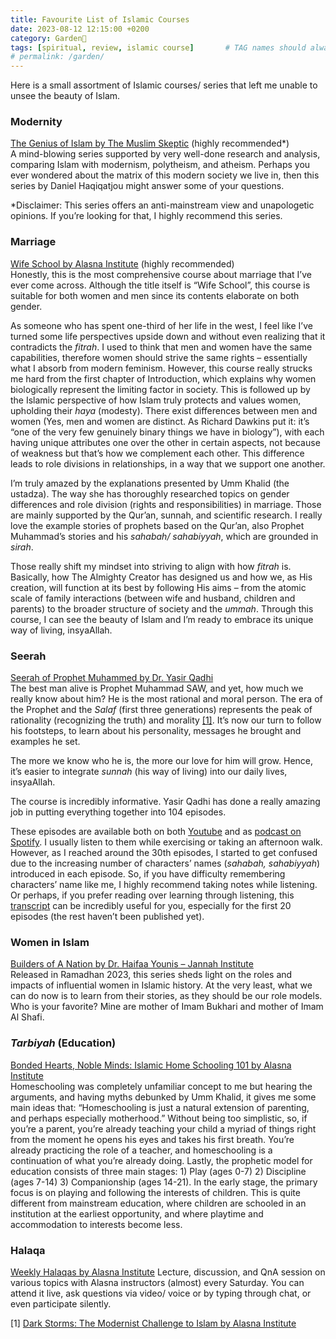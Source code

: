 ```yaml
---
title: Favourite List of Islamic Courses
date: 2023-08-12 12:15:00 +0200
category: Garden🌷
tags: [spiritual, review, islamic course]       # TAG names should always be lowercase
# permalink: /garden/
---
```


Here is a small assortment of Islamic courses/ series that left me unable to unsee the beauty of Islam.

### Modernity

[The Genius of Islam by The Muslim Skeptic](https://www.youtube.com/playlist?list=PLcnL9bB-q3ymnRNcpZGcVVjiDOy-ocjp9) (highly recommended*)  
A mind-blowing series supported by very well-done research and analysis, comparing Islam with modernism, polytheism, and atheism. Perhaps you ever wondered about the matrix of this modern society we live in, then this series by Daniel Haqiqatjou might answer some of your questions.

*Disclaimer: This series offers an anti-mainstream view and unapologetic opinions. If you’re looking for that, I highly recommend this series.

### Marriage

[Wife School by Alasna Institute](https://www.alasna.org/courses/wife-school) (highly recommended)  
Honestly, this is the most comprehensive course about marriage that I’ve ever come across. Although the title itself is “Wife School”, this course is suitable for both women and men since its contents elaborate on both gender.

As someone who has spent one-third of her life in the west, I feel like I’ve turned some life perspectives upside down and without even realizing that it contradicts the _fitrah_. I used to think that men and women have the same capabilities, therefore women should strive the same rights – essentially what I absorb from modern feminism.
However, this course really strucks me hard from the first chapter of Introduction, which explains why women biologically represent the limiting factor in society. This is followed up by the Islamic perspective of how Islam truly protects and values women, upholding their _haya_ (modesty). There exist differences between men and women (Yes, men and women are distinct. As Richard Dawkins put it: it’s “one of the very few genuinely binary things we have in biology”), with each having unique attributes one over the other in certain aspects, not because of weakness but that’s how we complement each other. This difference leads to role divisions in relationships, in a way that we support one another.

I’m truly amazed by the explanations presented by Umm Khalid (the ustadza). The way she has thoroughly researched topics on gender differences and role division (rights and responsibilities) in marriage. Those are mainly supported by the Qur’an, sunnah, and scientific research. I really love the example stories of prophets based on the Qur’an, also Prophet Muhammad’s stories and his _sahabah/ sahabiyyah_, which are grounded in _sirah_.

Those really shift my mindset into striving to align with how _fitrah_ is. Basically, how The Almighty Creator has designed us and how we, as His creation, will function at its best by following His aims – from the atomic scale of family interactions (between wife and husband, children and parents) to the broader structure of society and the _ummah_.
Through this course, I can see the beauty of Islam and I’m ready to embrace its unique way of living, insyaAllah.

### Seerah

[Seerah of Prophet Muhammed by Dr. Yasir Qadhi](https://www.youtube.com/playlist?list=PLAEA99D24CA2F9A8F)  
The best man alive is Prophet Muhammad SAW, and yet, how much we really know about him? He is the most rational and moral person. The era of the Prophet and the _Salaf_ (first three generations) represents the peak of rationality (recognizing the truth) and morality [[1]](https://www.alasna.org/courses/EOD-Dark-Storms). It’s now our turn to follow his footsteps, to learn about his personality, messages he brought and examples he set.

The more we know who he is, the more our love for him will grow. Hence, it’s easier to integrate _sunnah_ (his way of living) into our daily lives, insyaAllah.

The course is incredibly informative. Yasir Qadhi has done a really amazing job in putting everything together into 104 episodes.

These episodes are available both on both [Youtube](https://www.youtube.com/watch?v=Aln07CIO_BM) and as [podcast on Spotify](https://open.spotify.com/show/3cHN4rbGsV0L2GNtieT99c). I usually listen to them while exercising or taking an afternoon walk. However, as I reached around the 30th episodes, I started to get confused due to the increasing number of characters’ names (_sahabah, sahabiyyah_) introduced in each episode. So, if you have difficulty remembering characters’ name like me, I highly recommend taking notes while listening. Or perhaps, if you prefer reading over learning through listening, this [transcript](https://arqadhi.blogspot.com/2015/11/001-specialties-of-prophet-muhammad-saw.html#more) can be incredibly useful for you, especially for the first 20 episodes (the rest haven’t been published yet).

### Women in Islam

[Builders of A Nation by Dr. Haifaa Younis – Jannah Institute](https://consent.youtube.com/m?continue=https%3A%2F%2Fwww.youtube.com%2Fplaylist%3Flist%3DPL1ABUur57Rl4y7kM7HXSYc0subYNJf9M2%26cbrd%3D1&gl=DE&m=0&pc=yt&cm=2&hl=en-GB&src=1)  
Released in Ramadhan 2023, this series sheds light on the roles and impacts of influential women in Islamic history. At the very least, what we can do now is to learn from their stories, as they should be our role models. Who is your favorite? Mine are mother of Imam Bukhari and mother of Imam Al Shafi.

### _Tarbiyah_ (Education)

[Bonded Hearts, Noble Minds: Islamic Home Schooling 101 by Alasna Institute](https://www.alasna.org/courses/islamic-homeschooling-101)  
Homeschooling was completely unfamiliar concept to me but hearing the arguments, and having myths debunked by Umm Khalid, it gives me some main ideas that: “Homeschooling is just a natural extension of parenting, and perhaps especially motherhood.” Without being too simplistic, so, if you’re a parent, you’re already teaching your child a myriad of things right from the moment he opens his eyes and takes his first breath. You’re already practicing the role of a teacher, and homeschooling is a continuation of what you’re already doing.
Lastly, the prophetic model for education consists of three main stages: 1) Play (ages 0-7) 2) Discipline (ages 7-14) 3) Companionship (ages 14-21). In the early stage, the primary focus is on playing and following the interests of children. This is quite different from mainstream education, where children are schooled in an institution at the earliest opportunity, and where playtime and accommodation to interests become less.

### Halaqa

[Weekly Halaqas by Alasna Institute](https://www.alasna.org/courses/weekly-halaqas)
Lecture, discussion, and QnA session on various topics with Alasna instructors (almost) every Saturday. You can attend it live, ask questions via video/ voice or by typing through chat, or even participate silently.



[1] [Dark Storms: The Modernist Challenge to Islam by Alasna Institute](https://www.alasna.org/courses/EOD-Dark-Storms)